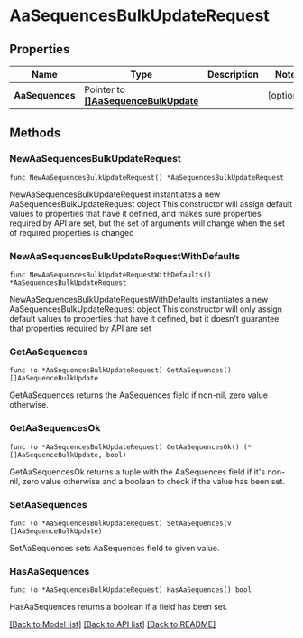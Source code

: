 # AaSequencesBulkUpdateRequest

## Properties

Name | Type | Description | Notes
------------ | ------------- | ------------- | -------------
**AaSequences** | Pointer to [**[]AaSequenceBulkUpdate**](AaSequenceBulkUpdate.md) |  | [optional] 

## Methods

### NewAaSequencesBulkUpdateRequest

`func NewAaSequencesBulkUpdateRequest() *AaSequencesBulkUpdateRequest`

NewAaSequencesBulkUpdateRequest instantiates a new AaSequencesBulkUpdateRequest object
This constructor will assign default values to properties that have it defined,
and makes sure properties required by API are set, but the set of arguments
will change when the set of required properties is changed

### NewAaSequencesBulkUpdateRequestWithDefaults

`func NewAaSequencesBulkUpdateRequestWithDefaults() *AaSequencesBulkUpdateRequest`

NewAaSequencesBulkUpdateRequestWithDefaults instantiates a new AaSequencesBulkUpdateRequest object
This constructor will only assign default values to properties that have it defined,
but it doesn't guarantee that properties required by API are set

### GetAaSequences

`func (o *AaSequencesBulkUpdateRequest) GetAaSequences() []AaSequenceBulkUpdate`

GetAaSequences returns the AaSequences field if non-nil, zero value otherwise.

### GetAaSequencesOk

`func (o *AaSequencesBulkUpdateRequest) GetAaSequencesOk() (*[]AaSequenceBulkUpdate, bool)`

GetAaSequencesOk returns a tuple with the AaSequences field if it's non-nil, zero value otherwise
and a boolean to check if the value has been set.

### SetAaSequences

`func (o *AaSequencesBulkUpdateRequest) SetAaSequences(v []AaSequenceBulkUpdate)`

SetAaSequences sets AaSequences field to given value.

### HasAaSequences

`func (o *AaSequencesBulkUpdateRequest) HasAaSequences() bool`

HasAaSequences returns a boolean if a field has been set.


[[Back to Model list]](../README.md#documentation-for-models) [[Back to API list]](../README.md#documentation-for-api-endpoints) [[Back to README]](../README.md)



